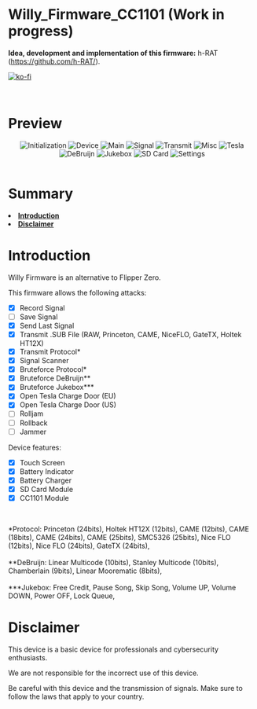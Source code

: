 # Willy_Firmware_CC1101 (Work in progress)

<strong>Idea, development and implementation of this firmware:</strong> h-RAT (https://github.com/h-RAT/).

[![ko-fi](https://ko-fi.com/img/githubbutton_sm.svg)](https://ko-fi.com/Y8Y1L3OUQ)

<br>

# Preview
<div align="center">
  <img src="https://raw.githubusercontent.com/h-RAT/Willy_Firmware_CC1101/main/Image/Init.png" alt="Initialization"> 
  <img src="https://raw.githubusercontent.com/h-RAT/Willy_Firmware_CC1101/main/Image/Device.png" alt="Device">
  <img src="https://raw.githubusercontent.com/h-RAT/Willy_Firmware_CC1101/main/Image/Main.png" alt="Main">
  <img src="https://raw.githubusercontent.com/h-RAT/Willy_Firmware_CC1101/main/Image/Signal.png" alt="Signal">
  <img src="https://raw.githubusercontent.com/h-RAT/Willy_Firmware_CC1101/main/Image/Transmit.png" alt="Transmit">
  <img src="https://raw.githubusercontent.com/h-RAT/Willy_Firmware_CC1101/main/Image/Misc.png" alt="Misc">
  <img src="https://raw.githubusercontent.com/h-RAT/Willy_Firmware_CC1101/main/Image/Tesla.png" alt="Tesla">
  <img src="https://raw.githubusercontent.com/h-RAT/Willy_Firmware_CC1101/main/Image/DeBruijn.png" alt="DeBruijn">
  <img src="https://raw.githubusercontent.com/h-RAT/Willy_Firmware_CC1101/main/Image/Jukebox.png" alt="Jukebox">
  <img src="https://raw.githubusercontent.com/h-RAT/Willy_Firmware_CC1101/main/Image/SD.png" alt="SD Card">
  <img src="https://raw.githubusercontent.com/h-RAT/Willy_Firmware_CC1101/main/Image/Settings.png" alt="Settings">
</div>

<br>

# Summary
<li><strong><a href="#introduciton">Introduction</a></strong></li>
<li><strong><a href="#disclaimer">Disclaimer</a></strong></li>

# Introduction<a id="introduction"></a>
Willy Firmware is an alternative to Flipper Zero.

This firmware allows the following attacks:
- [x] Record Signal
- [ ] Save Signal
- [x] Send Last Signal
- [x] Transmit .SUB File (RAW, Princeton, CAME, NiceFLO, GateTX, Holtek HT12X)
- [x] Transmit Protocol*
- [x] Signal Scanner
- [x] Bruteforce Protocol*
- [x] Bruteforce DeBruijn**
- [x] Bruteforce Jukebox***
- [x] Open Tesla Charge Door (EU)
- [x] Open Tesla Charge Door (US)
- [ ] Rolljam
- [ ] Rollback
- [ ] Jammer

Device features:
- [x] Touch Screen
- [x] Battery Indicator
- [x] Battery Charger
- [x] SD Card Module
- [x] CC1101 Module

<br>

*Protocol: Princeton (24bits), Holtek HT12X (12bits), CAME (12bits), CAME (18bits), CAME (24bits), CAME (25bits), SMC5326 (25bits), Nice FLO (12bits), Nice FLO (24bits), GateTX (24bits),
<br><br>
**DeBruijn: Linear Multicode (10bits), Stanley Multicode (10bits), Chamberlain (9bits), Linear Moorematic (8bits),
<br><br>
***Jukebox: Free Credit, Pause Song, Skip Song, Volume UP, Volume DOWN, Power OFF, Lock Queue,

# Disclaimer<a id="disclaimer"></a>

This device is a basic device for professionals and cybersecurity enthusiasts.

We are not responsible for the incorrect use of this device.

Be careful with this device and the transmission of signals. Make sure to follow the laws that apply to your country.
